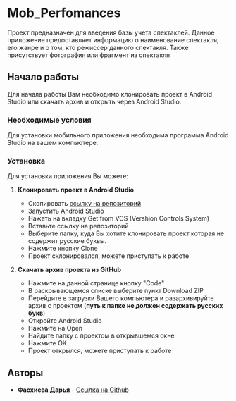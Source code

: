 # Mob_Perfomances

Проект предназначен для введения базы учета спектаклей. Данное приложение предоставляет информацию о наименование спектакля, его жанре и о том, кто режиссер данного спектакля. Также присутствует фотография или фрагмент из спектакля

## Начало работы

Для начала работы Вам необходимо клонировать проект в Android Studio или скачать архив и открыть через Android Studio.

### Необходимые условия

Для установки мобильного приложения необходима программа Android Studio на вашем компьютере.

### Установка

Для установки приложения Вы можете:

1. **Клонировать проект в Android Studio**

    * Скопировать [ссылку на репозиторий](https://github.com/darfaskhieva19/Mob_Perfomances.git)
    * Запустить Android Studio
    * Нажать на вкладку Get from VCS (Vershion Controls System)
    * Вставьте ссылку на репозиторий
    * Выберите папку, куда Вы хотите клонировать проект которая не содержит русские буквы.
    * Нажмите кнопку Clone
    * Проект склонировался, можете приступать к работе

2. **Скачать архив проекта из GitHub**

    * Нажмите на данной странице кнопку "Code" 
    * В раскрывающемся списке выберите пункт Download ZIP
    * Перейдите в загрузки Вашего компьютера и разархивируйте архив с проектом (**путь к папке не должен содержать русских букв**) 
    * Откройте Android Studio
    * Нажмите на Open
    * Найдите папку с проектом в открывшемся окне
    * Нажмите OK
    * Проект открылся, можете приступать к работе

## Авторы

* **Фасхиева Дарья** - [Ссылка на Github](https://github.com/darfaskhieva19/Mob_Perfomances.git)
